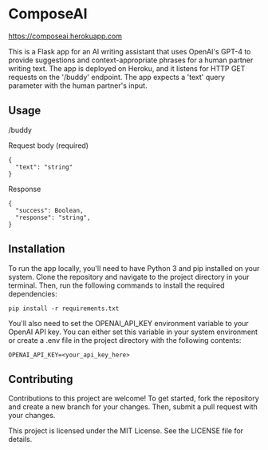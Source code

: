 # ComposeAI

https://composeai.herokuapp.com

This is a Flask app for an AI writing assistant that uses OpenAI's GPT-4 to provide suggestions and context-appropriate phrases for a human partner writing text. The app is deployed on Heroku, and it listens for HTTP GET requests on the '/buddy' endpoint. The app expects a 'text' query parameter with the human partner's input.

## Usage

/buddy


Request body (required)
```
{
  "text": "string"
}
```

Response
```
{
  "success": Boolean,
  "response": "string",
}
```

## Installation

To run the app locally, you'll need to have Python 3 and pip installed on your system. Clone the repository and navigate to the project directory in your terminal. Then, run the following commands to install the required dependencies:
```
pip install -r requirements.txt
```

You'll also need to set the OPENAI_API_KEY environment variable to your OpenAI API key. You can either set this variable in your system environment or create a .env file in the project directory with the following contents:
```
OPENAI_API_KEY=<your_api_key_here>
```




## Contributing

Contributions to this project are welcome! To get started, fork the repository and create a new branch for your changes. Then, submit a pull request with your changes.

This project is licensed under the MIT License. See the LICENSE file for details.
